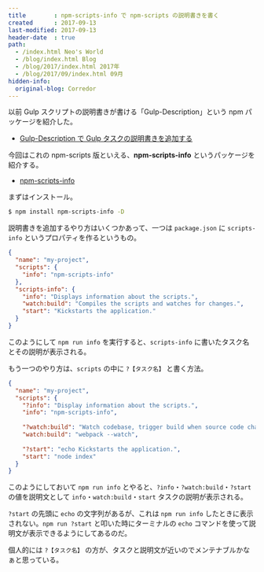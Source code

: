 ```yaml
---
title        : npm-scripts-info で npm-scripts の説明書きを書く
created      : 2017-09-13
last-modified: 2017-09-13
header-date  : true
path:
  - /index.html Neo's World
  - /blog/index.html Blog
  - /blog/2017/index.html 2017年
  - /blog/2017/09/index.html 09月
hidden-info:
  original-blog: Corredor
---
```


以前 Gulp スクリプトの説明書きが書ける「Gulp-Description」という npm パッケージを紹介した。

- [Gulp-Description で Gulp タスクの説明書きを追加する](/blog/2017/07/21-01.html)

今回はこれの npm-scripts 版といえる、__npm-scripts-info__ というパッケージを紹介する。

- [npm-scripts-info](https://www.npmjs.com/package/npm-scripts-info)

まずはインストール。

```bash
$ npm install npm-scripts-info -D
```

説明書きを追加するやり方はいくつかあって、一つは `package.json` に `scripts-info` というプロパティを作るというもの。

```json
{
  "name": "my-project",
  "scripts": {
    "info": "npm-scripts-info"
  },
  "scripts-info": {
    "info": "Displays information about the scripts.",
    "watch:build": "Compiles the scripts and watches for changes.",
    "start": "Kickstarts the application."
  }
}
```

このようにして `npm run info` を実行すると、`scripts-info` に書いたタスク名とその説明が表示される。

もう一つのやり方は、`scripts` の中に `?【タスク名】` と書く方法。

```json
{
  "name": "my-project",
  "scripts": {
    "?info": "Display information about the scripts.",
    "info": "npm-scripts-info",
    
    "?watch:build": "Watch codebase, trigger build when source code changes",
    "watch:build": "webpack --watch",
    
    "?start": "echo Kickstarts the application.",
    "start": "node index"
  }
}
```

このようにしておいて `npm run info` とやると、`?info`・`?watch:build`・`?start` の値を説明文として `info`・`watch:build`・`start` タスクの説明が表示される。

`?start` の先頭に `echo` の文字列があるが、これは `npm run info` したときに表示されない。`npm run ?start` と叩いた時にターミナルの `echo` コマンドを使って説明文が表示できるようにしてあるのだ。

個人的には `?【タスク名】` の方が、タスクと説明文が近いのでメンテナブルかなぁと思っている。
